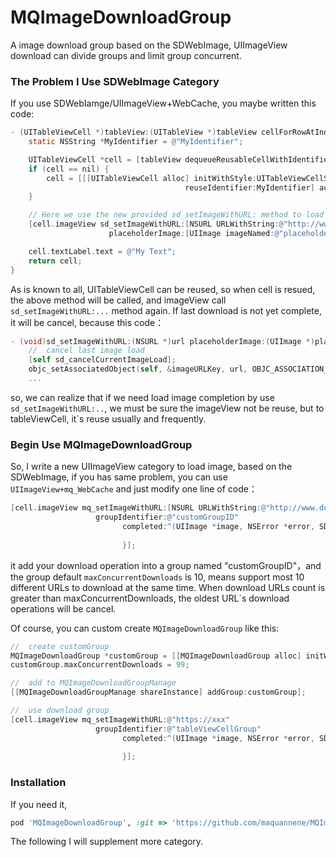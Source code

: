 # MQImageDownloadGroup

A image download group based on the SDWebImage, UIImageView download can divide groups and limit group concurrent.

### The Problem I Use SDWebImage Category

If you use SDWebIamge/UIImageView+WebCache, you maybe written this code:

```objective-c
- (UITableViewCell *)tableView:(UITableView *)tableView cellForRowAtIndexPath:(NSIndexPath *)indexPath {
    static NSString *MyIdentifier = @"MyIdentifier";

    UITableViewCell *cell = [tableView dequeueReusableCellWithIdentifier:MyIdentifier];
    if (cell == nil) {
        cell = [[[UITableViewCell alloc] initWithStyle:UITableViewCellStyleDefault
                                       reuseIdentifier:MyIdentifier] autorelease];
    }

    // Here we use the new provided sd_setImageWithURL: method to load the web image
    [cell.imageView sd_setImageWithURL:[NSURL URLWithString:@"http://www.domain.com/path/to/image.jpg"]
                      placeholderImage:[UIImage imageNamed:@"placeholder.png"]];

    cell.textLabel.text = @"My Text";
    return cell;
}
```

As is known to all, UITableViewCell can be reused, so when cell is resued, the above method will be called, and imageView call `sd_setImageWithURL:...` method again. If last download is not yet complete, it will be cancel, because this code：

```objective-c
- (void)sd_setImageWithURL:(NSURL *)url placeholderImage:(UIImage *)placeholder options:(SDWebImageOptions)options progress:(SDWebImageDownloaderProgressBlock)progressBlock completed:(SDWebImageCompletionBlock)completedBlock {
	//	cancel last image load
    [self sd_cancelCurrentImageLoad];
    objc_setAssociatedObject(self, &imageURLKey, url, OBJC_ASSOCIATION_RETAIN_NONATOMIC);
    ...
``` 

so, we can realize that if we need load image completion by use `sd_setImageWithURL:..`, we must be sure the imageView not be reuse, but to tableViewCell, it`s reuse usually and frequently. 

### Begin Use MQImageDownloadGroup

So, I write a new UIImageView category to load image, based on the SDWebImage, if you has same problem, you can use `UIImageView+mq_WebCache` and just modify one line of code：

```objective-c
[cell.imageView mq_setImageWithURL:[NSURL URLWithString:@"http://www.domain.com/path/to/image.jpg"]
                   groupIdentifier:@"customGroupID"
                         completed:^(UIImage *image, NSError *error, SDImageCacheType cacheType, NSURL *imageURL) {
                             
                         }];
```

it add your download operation into a group named "customGroupID"，and the group default `maxConcurrentDownloads` is 10, means support most 10 different URLs to download at the same time. When download URLs count is greater than maxConcurrentDownloads, the oldest URL`s download operations will be cancel. 

Of course, you can custom create `MQImageDownloadGroup` like this:

```objective-c
//	create customGroup
MQImageDownloadGroup *customGroup = [[MQImageDownloadGroup alloc] initWithGroupIdentifier:@"tableViewCellGroup"];
customGroup.maxConcurrentDownloads = 99;

//	add to MQImageDownloadGroupManage
[[MQImageDownloadGroupManage shareInstance] addGroup:customGroup];

//	use download group
[cell.imageView mq_setImageWithURL:@"https://xxx"
                   groupIdentifier:@"tableViewCellGroup"
                         completed:^(UIImage *image, NSError *error, SDImageCacheType cacheType, NSURL *imageURL) {
                             
                         }];

```

### Installation

If you need it, 

```ruby
pod 'MQImageDownloadGroup', :git => 'https://github.com/maquannene/MQImageDownloadGroup.git'
```

The following I will supplement more category.
